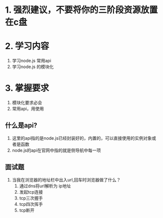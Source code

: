 # 1. 强烈建议，不要将你的三阶段资源放置在c盘
# 2. 学习内容
1. 学习node.js 常用api
2. 学习node.js 的模块化

# 3. 掌握要求
1. 模块化要求必会
2. 常用api，用使用


## 什么是api?
1. 这里的api指的是node.js已经封装好的，内置的，可以直接使用的实例对象或者是函数
2. node.js的api在官网中指的就是侧导航中每一项

## 面试题
1. 当我在浏览器的地址栏中出入url,回车时浏览器做了什么？
   1. 通过dns将url解析为 ip地址
   2. 发起tcp连接
   3. tcp三次握手
   4. tcp四次挥手
   5. tcp断开
